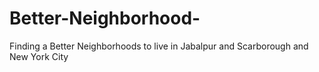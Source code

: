 # Better-Neighborhood-
Finding a Better Neighborhoods to live in Jabalpur and Scarborough and New York City 
